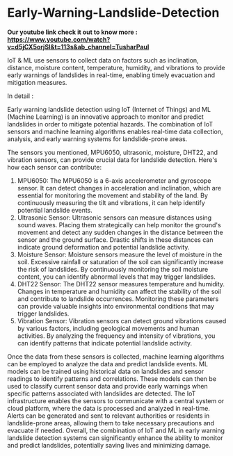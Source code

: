 # Early-Warning-Landslide-Detection

**Our youtube link check it out to know more : https://www.youtube.com/watch?v=d5jCX5orjSI&t=113s&ab_channel=TusharPaul**

IoT & ML use sensors to collect data on factors such as inclination, distance, moisture content, temperature, humidity, and vibrations to provide early warnings of landslides in real-time, enabling timely evacuation and mitigation measures.


In detail :

Early warning landslide detection using IoT (Internet of Things) and ML (Machine Learning) is an innovative approach to monitor and predict landslides in order to mitigate potential hazards. The combination of IoT sensors and machine learning algorithms enables real-time data collection, analysis, and early warning systems for landslide-prone areas.

The sensors you mentioned, MPU6050, ultrasonic, moisture, DHT22, and vibration sensors, can provide crucial data for landslide detection. Here's how each sensor can contribute:

1.	MPU6050: The MPU6050 is a 6-axis accelerometer and gyroscope sensor. It can detect changes in acceleration and inclination, which are essential for monitoring the movement and stability of the land. By continuously measuring the tilt and vibrations, it can help identify potential landslide events.
2.	Ultrasonic Sensor: Ultrasonic sensors can measure distances using sound waves. Placing them strategically can help monitor the ground's movement and detect any sudden changes in the distance between the sensor and the ground surface. Drastic shifts in these distances can indicate ground deformation and potential landslide activity.
3.	Moisture Sensor: Moisture sensors measure the level of moisture in the soil. Excessive rainfall or saturation of the soil can significantly increase the risk of landslides. By continuously monitoring the soil moisture content, you can identify abnormal levels that may trigger landslides.
4.	DHT22 Sensor: The DHT22 sensor measures temperature and humidity. Changes in temperature and humidity can affect the stability of the soil and contribute to landslide occurrences. Monitoring these parameters can provide valuable insights into environmental conditions that may trigger landslides.
5.	Vibration Sensor: Vibration sensors can detect ground vibrations caused by various factors, including geological movements and human activities. By analyzing the frequency and intensity of vibrations, you can identify patterns that indicate potential landslide activity.

Once the data from these sensors is collected, machine learning algorithms can be employed to analyze the data and predict landslide events. ML models can be trained using historical data on landslides and sensor readings to identify patterns and correlations. These models can then be used to classify current sensor data and provide early warnings when specific patterns associated with landslides are detected.
The IoT infrastructure enables the sensors to communicate with a central system or cloud platform, where the data is processed and analyzed in real-time. Alerts can be generated and sent to relevant authorities or residents in landslide-prone areas, allowing them to take necessary precautions and evacuate if needed.
Overall, the combination of IoT and ML in early warning landslide detection systems can significantly enhance the ability to monitor and predict landslides, potentially saving lives and minimizing damage.

